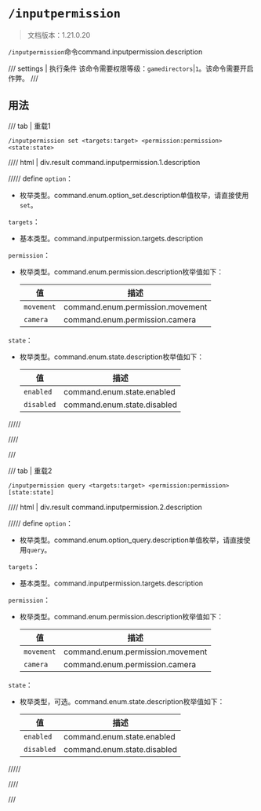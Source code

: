 # `/inputpermission`

> 文档版本：1.21.0.20

`/inputpermission`命令command.inputpermission.description

/// settings | 执行条件
该命令需要权限等级：`gamedirectors`|`1`。该命令需要开启作弊。
///

## 用法

/// tab | 重载1
```mcfunction
/inputpermission set <targets:target> <permission:permission> <state:state>
```

//// html | div.result
command.inputpermission.1.description

///// define
`option`：<!-- md:samp Option_Set -->

- 枚举类型。command.enum.option_set.description单值枚举，请直接使用`set`。

`targets`：<!-- md:samp target -->

- 基本类型。command.inputpermission.targets.description

`permission`：<!-- md:samp permission -->

- 枚举类型。command.enum.permission.description枚举值如下：

  |值|描述|
  |---|---|
  |`movement`|command.enum.permission.movement|
  |`camera`|command.enum.permission.camera|


`state`：<!-- md:samp state -->

- 枚举类型。command.enum.state.description枚举值如下：

  |值|描述|
  |---|---|
  |`enabled`|command.enum.state.enabled|
  |`disabled`|command.enum.state.disabled|



/////

////

///

/// tab | 重载2
```mcfunction
/inputpermission query <targets:target> <permission:permission> [state:state]
```

//// html | div.result
command.inputpermission.2.description

///// define
`option`：<!-- md:samp Option_Query -->

- 枚举类型。command.enum.option_query.description单值枚举，请直接使用`query`。

`targets`：<!-- md:samp target -->

- 基本类型。command.inputpermission.targets.description

`permission`：<!-- md:samp permission -->

- 枚举类型。command.enum.permission.description枚举值如下：

  |值|描述|
  |---|---|
  |`movement`|command.enum.permission.movement|
  |`camera`|command.enum.permission.camera|


`state`：<!-- md:samp state -->

- 枚举类型，可选。command.enum.state.description枚举值如下：

  |值|描述|
  |---|---|
  |`enabled`|command.enum.state.enabled|
  |`disabled`|command.enum.state.disabled|



/////

////

///
